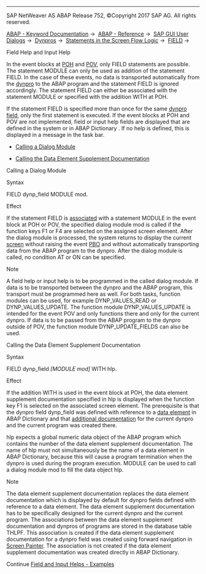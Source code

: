   

* * *

SAP NetWeaver AS ABAP Release 752, ©Copyright 2017 SAP AG. All rights reserved.

[ABAP - Keyword Documentation](https://help.sap.com/doc/abapdocu_752_index_htm/7.52/en-US/abenabap.htm) →  [ABAP - Reference](https://help.sap.com/doc/abapdocu_752_index_htm/7.52/en-US/abenabap_reference.htm) →  [SAP GUI User Dialogs](https://help.sap.com/doc/abapdocu_752_index_htm/7.52/en-US/abenabap_screens.htm) →  [Dynpros](https://help.sap.com/doc/abapdocu_752_index_htm/7.52/en-US/abenabap_dynpros.htm) →  [Statements in the Screen Flow Logic](https://help.sap.com/doc/abapdocu_752_index_htm/7.52/en-US/abenabap_dynpros_dynpro_statements.htm) →  [FIELD](https://help.sap.com/doc/abapdocu_752_index_htm/7.52/en-US/dynpfield.htm) → 

Field Help and Input Help

In the event blocks at [POH](https://help.sap.com/doc/abapdocu_752_index_htm/7.52/en-US/abenpoh_glosry.htm "Glossary Entry") and [POV](https://help.sap.com/doc/abapdocu_752_index_htm/7.52/en-US/abenpov_glosry.htm "Glossary Entry"), only FIELD statements are possible. The statement MODULE can only be used as addition of the statement FIELD. In the case of these events, no data is transported automatically from the [dynpro](https://help.sap.com/doc/abapdocu_752_index_htm/7.52/en-US/abendynpro_glosry.htm "Glossary Entry") to the ABAP program and the statement FIELD is ignored accordingly. The statement FIELD can either be associated with the statement MODULE or specified with the addition WITH at POH.

If the statement FIELD is specified more than once for the same [dynpro field](https://help.sap.com/doc/abapdocu_752_index_htm/7.52/en-US/abendynpro_field_glosry.htm "Glossary Entry"), only the first statement is executed. If the event blocks at POH and POV are not implemented, field or input help fields are displayed that are defined in the system or in ABAP Dictionary . If no help is defined, this is displayed in a message in the task bar.

-   [Calling a Dialog Module](#@@ITOC@@ABENDYNP_FIELD_HELP_1)

-   [Calling the Data Element Supplement Documentation](#@@ITOC@@ABENDYNP_FIELD_HELP_2)

Calling a Dialog Module

Syntax

FIELD dynp\_field MODULE mod.

Effect

If the statement FIELD is [associated](https://help.sap.com/doc/abapdocu_752_index_htm/7.52/en-US/dynpfield_module.htm) with a statement MODULE in the event block at POH or POV, the specified dialog module mod is called if the function keys F1 or F4 are selected on the assigned screen element. After the dialog module is processed, the system returns to display the current [screen](https://help.sap.com/doc/abapdocu_752_index_htm/7.52/en-US/abenscreen_glosry.htm "Glossary Entry") without raising the event [PBO](https://help.sap.com/doc/abapdocu_752_index_htm/7.52/en-US/abenpbo_glosry.htm "Glossary Entry") and without automatically transporting data from the ABAP program to the dynpro. After the dialog module is called, no condition AT or ON can be specified.

Note

A field help or input help is to be programmed in the called dialog module. If data is to be transported between the dynpro and the ABAP program, this transport must be programmed here as well. For both tasks, function modules can be used, for example DYNP\_VALUES\_READ or DYNP\_VALUES\_UPDATE. The function module DYNP\_VALUES\_UPDATE is intended for the event POV and only functions there and only for the current dynpro. If data is to be passed from the ABAP program to the dynpro outside of POV, the function module DYNP\_UPDATE\_FIELDS can also be used.

Calling the Data Element Supplement Documentation

Syntax

FIELD dynp\_field *\[*MODULE mod*\]* WITH hlp.

Effect

If the addition WITH is used in the event block at POH, the data element supplement documentation specified in hlp is displayed when the function key F1 is selected on the associated screen element. The prerequisite is that the dynpro field dynp\_field was defined with reference to a [data element](https://help.sap.com/doc/abapdocu_752_index_htm/7.52/en-US/abenddic_data_elements.htm) in ABAP Dictionary and that [additional documentation](https://help.sap.com/doc/abapdocu_752_index_htm/7.52/en-US/abenddic_data_elements_sema.htm) for the current dynpro and the current program was created there.

hlp expects a global numeric data object of the ABAP program which contains the number of the data element supplement documentation. The name of hlp must not simultaneously be the name of a data element in ABAP Dictionary, because this will cause a program termination when the dynpro is used during the program execution. MODULE can be used to call a dialog module mod to fill the data object hlp.

Note

The data element supplement documentation replaces the data element documentation which is displayed by default for dynpro fields defined with reference to a data element. The data element supplement documentation has to be specifically designed for the current dynpro and the current program. The associations between the data element supplement documentation and dynpros of programs are stored in the database table THLPF. This association is created if the data element supplement documentation for a dynpro field was created using forward navigation in [Screen Painter](https://help.sap.com/doc/abapdocu_752_index_htm/7.52/en-US/abenscreen_painter_glosry.htm "Glossary Entry"). The association is not created if the data element supplement documentation was created directly in ABAP Dictionary.

Continue
[Field and Input Helps - Examples](https://help.sap.com/doc/abapdocu_752_index_htm/7.52/en-US/abeninput_help_abexas.htm)